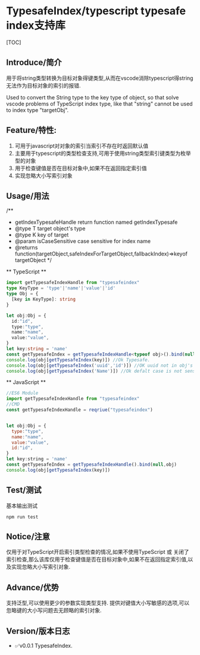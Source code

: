 # TypesafeIndex/typescript typesafe index支持库

[TOC]

## Introduce/简介

用于将string类型转换为目标对象得键类型,从而在vscode消除typescript得string无法作为目标对象的索引的报错.

Used to convert the String type to the key type of object, so that solve vscode problems of TypeScript index type, like that "string" cannot be used to index type "targetObj".


## Feature/特性:

1. 可用于javascript对对象的索引当索引不存在时返回默认值
2. 主要用于typescript的类型检查支持,可用于使用string类型索引键类型为枚举型的对象
3. 用于检查键值是否在目标对象中,如果不在返回指定索引值
4. 实现忽略大小写索引对象
## Usage/用法

/**
 * getIndexTypesafeHandle return function named getIndexTypesafe
 * @type T target object's type
 * @type K key of target
 * @param isCaseSensitive case sensitive for index name
 * @returns function(targetObject,safeIndexForTargetObject,fallbackIndex)=>keyof targetObject
 */


** TypeScript **
```Typescript
import getTypesafeIndexHandle from "typesafeindex"
type KeyType = 'type'|'name'|'value'|'id'
type Obj = {
  [key in KeyType]: string
}

let obj:Obj = {
  id:"id",
  type:"type",
  name:"name",
  value:"value",
}
let key:string = 'name'
const getTypesafeIndex = getTypesafeIndexHandle<typeof obj>().bind(null,obj)
console.log(obj[getTypesafeIndex(key)]) //Ok Typesafe.
console.log(obj[getTypesafeIndex('uuid','id')]) //OK uuid not in obj's property,but fallback value is enable return fallback value 'id',default fallback value is frist enumable property of target object.
console.log(obj[getTypesafeIndex('Name')]) //Ok defalt case is not sensitive.
```

** JavaScript **
```Javascript
//ES6 Module
import getTypesafeIndexHandle from "typesafeindex"
//CMD
const getTypesafeIndexHandle = reqriue("typesafeindex")


let obj:Obj = {
  type:"type",
  name:"name",
  value:"value",
  id:"id",
}
let key:string = 'name'
const getTypesafeIndex = getTypesafeIndexHandle().bind(null,obj)
console.log(obj[getTypesafeIndex(key)])
```

## Test/测试

基本输出测试
```shell
npm run test
```

## Notice/注意

仅用于对TypeScript开启索引类型检查的情况,如果不使用TypeScript 或 关闭了索引检查,那么该库仅用于检查键值是否在目标对象中,如果不在返回指定索引值,以及实现忽略大小写索引对象.

## Advance/优势
支持泛型,可以使用更少的参数实现类型支持.
提供对键值大小写敏感的选项,可以忽略键的大小写问题去无顾略的索引对象.
## Version/版本日志

-  ✅v0.0.1 TypesafeIndex.
